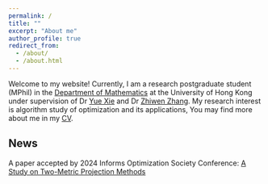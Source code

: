 ```yaml
---
permalink: /
title: ""
excerpt: "About me"
author_profile: true
redirect_from: 
  - /about/
  - /about.html
---
```



Welcome to my website! Currently, I am a research postgraduate student (MPhil) in the [Department of Mathematics](https://hkumath.hku.hk/web/index.php) at the University of Hong Kong under supervision of Dr [Yue Xie](https://yue-xie.github.io/) and Dr [Zhiwen Zhang](https://hkumath.hku.hk/~zhangzw/). My research interest is algorithm study of optimization and its applications, You may find more about me in my [CV](https://hanju-wu.github.io/cv/).

<script type="text/javascript" id="clustrmaps" src="//clustrmaps.com/map_v2.js?d=vnAq5fcEXGRQru0aRE9Vl84S7ZWXqXCGjkqnREdNz8I&cl=ffffff&w=a"></script>

## News

A paper accepted by 2024 Informs Optimization Society Conference: [ A Study on Two-Metric Projection Methods](https://sites.google.com/view/ios2024refereed?usp=sharing)
